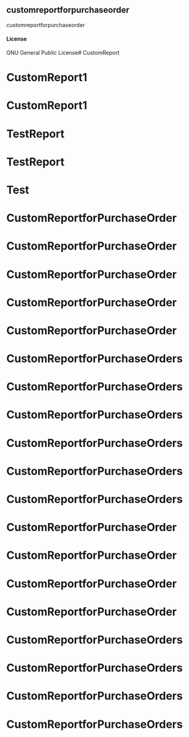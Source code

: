 ## customreportforpurchaseorder

customreportforpurchaseorder

#### License

GNU General Public License# CustomReport
# CustomReport1
# CustomReport1
# TestReport
# TestReport
# Test
# CustomReportforPurchaseOrder
# CustomReportforPurchaseOrder
# CustomReportforPurchaseOrder
# CustomReportforPurchaseOrder
# CustomReportforPurchaseOrder
# CustomReportforPurchaseOrders
# CustomReportforPurchaseOrders
# CustomReportforPurchaseOrders
# CustomReportforPurchaseOrders
# CustomReportforPurchaseOrders
# CustomReportforPurchaseOrders
# CustomReportforPurchaseOrder
# CustomReportforPurchaseOrder
# CustomReportforPurchaseOrder
# CustomReportforPurchaseOrder
# CustomReportforPurchaseOrders
# CustomReportforPurchaseOrders
# CustomReportforPurchaseOrders
# CustomReportforPurchaseOrders
